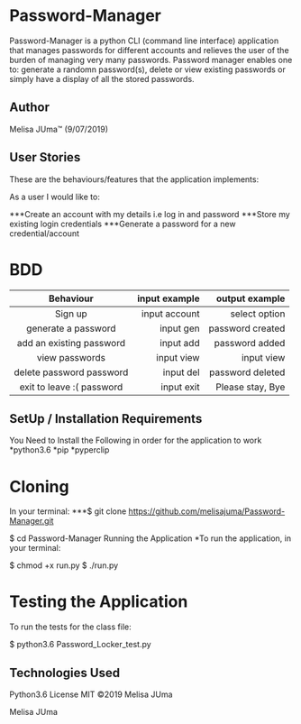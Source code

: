 # Password-Manager

Password-Manager is a python CLI (command line interface) application that manages passwords for different accounts and relieves the user of the burden of managing very many passwords. Password manager enables one to: generate a randomn password(s), delete or view existing passwords or simply have a display of all the stored passwords.

## Author
Melisa JUma™ (9/07/2019)


## User Stories

These are the behaviours/features that the application implements:

As a user I would like to:

***Create an account with my details i.e log in and password
***Store my existing login credentials
***Generate a password for a new credential/account

# BDD

|Behaviour                     | input example       |  output example    |
| :---------------------------:|--------------------:| ------------------:|
| Sign up                      | input account       | select option      |
| generate a password          | input gen           | password created   |
| add an existing password     | input add           | password added     |
| view passwords | input view  | input view          | password list      |
| delete password password     | input del           | password deleted   |
| exit to leave :( password    | input exit          | Please stay, Bye   |



## SetUp / Installation Requirements
You Need to Install the Following in order for the application to work
*python3.6
*pip
*pyperclip

# Cloning
In your terminal:
***$ git clone https://github.com/melisajuma/Password-Manager.git

$ cd Password-Manager
Running the Application
*To run the application, in your terminal:

$ chmod +x run.py
$ ./run.py

# Testing the Application

To run the tests for the class file:

$ python3.6 Password_Locker_test.py

## Technologies Used
Python3.6
License
MIT ©2019 Melisa JUma

Melisa JUma